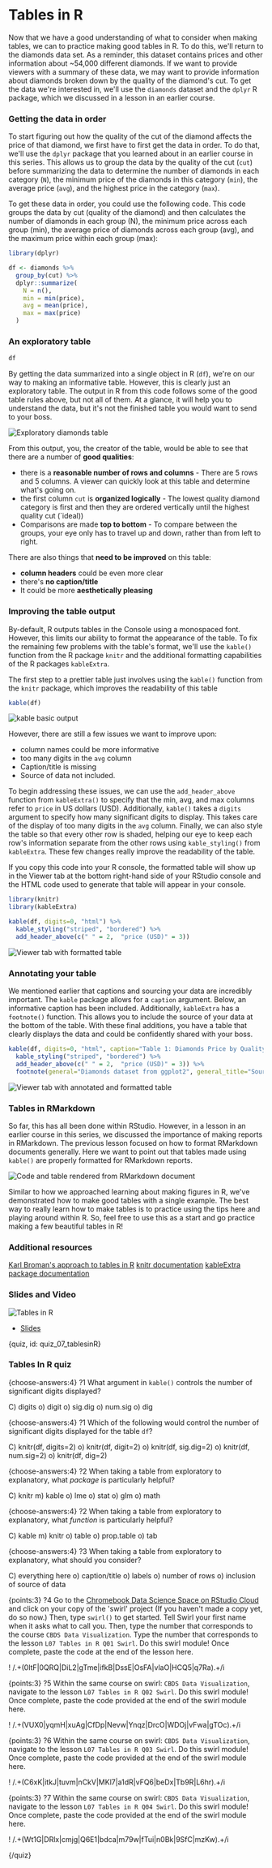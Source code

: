 # Tables in R

Now that we have a good understanding of what to consider when making tables, we can to practice making good tables in R. To do this, we'll return to the diamonds data set. As a reminder, this dataset contains prices and other information about ~54,000 different diamonds. If we want to provide viewers with a summary of these data, we may want to provide information about diamonds broken down by the quality of the diamond's cut. To get the data we're interested in, we'll use the `diamonds` dataset and the `dplyr` R package, which we discussed in a lesson in an earlier course.

### Getting the data in order

To start figuring out how the quality of the cut of the diamond affects the price of that diamond, we first have to first get the data in order. To do that, we'll use the `dplyr` package that you learned about in an earlier course in this series. This allows us to group the data by the quality of the cut (`cut`) before summarizing the data to determine the number of diamonds in each category (`N`), the minimum price of the diamonds in this category (`min`), the average price (`avg`), and the highest price in the category (`max`).

To get these data in order, you could use the following code. This code groups the data by cut (quality of the diamond) and then calculates the number of diamonds in each group (N), the minimum price across each group (min), the average price of diamonds across each group (avg), and the maximum price within each group (max):

```r
library(dplyr)

df <- diamonds %>% 
  group_by(cut) %>%
  dplyr::summarize(
    N = n(), 
    min = min(price), 
    avg = mean(price), 
    max = max(price)
  )
```

### An exploratory table

```r
df
```

By getting the data summarized into a single object in R (`df`), we're on our way to making an informative table. However, this is clearly just an exploratory table. The output in R from this code follows some of the good table rules above, but not all of them.  At a glance, it will help you to understand the data, but it's not the finished table you would want to send to your boss. 

![Exploratory diamonds table](images/07_tablesinR/07_dataviz_tablesinR-3.png)

From this output, you, the creator of the table, would be able to see that there are a number of **good qualities**: 

* there is a **reasonable number of rows and columns** - There are 5 rows and 5 columns. A viewer can quickly look at this table and determine what's going on.
* the first column `cut` is **organized logically** - The lowest quality diamond category is first and then they are ordered vertically until the highest quality cut (`ideal))
* Comparisons are made **top to bottom** - To compare between the groups, your eye only has to travel up and down, rather than from left to right. 

There are also things that **need to be improved** on this table:

* **column headers** could be even more clear
* there's **no caption/title**
* It could be more **aesthetically pleasing**

### Improving the table output

By-default, R outputs tables in the Console using a monospaced font. However, this limits our ability to format the appearance of the table. To fix the remaining few problems with the table's format, we'll use the `kable()` function from the R package `knitr` and the additional formatting capabilities of the R packages `kableExtra`.

The first step to a prettier table just involves using the `kable()` function from the `knitr` package, which improves the readability of this table

```r
kable(df)
```

![kable basic output](images/07_tablesinR/07_dataviz_tablesinR-4.png) 

However, there are still a few issues we want to improve upon:

* column names could be more informative
* too many digits in the `avg` column
* Caption/title is missing
* Source of data not included.

To begin addressing these issues, we can use the `add_header_above` function from `kableExtra()` to specify that the min, avg, and max columns refer to `price` in US dollars (USD). Additionally, `kable()` takes a `digits` argument to specify how many significant digits to display. This takes care of the display of too many digits in the `avg` column. Finally, we can also style the table so that every other row is shaded, helping our eye to keep each row's information separate from the other rows using `kable_styling()` from `kableExtra`.  These few changes really improve the readability of the table. 

If you copy this code into your R console, the formatted table will show up in the Viewer tab at the bottom right-hand side of your RStudio console and the HTML code used to generate that table will appear in your console. 

```r
library(knitr)
library(kableExtra)

kable(df, digits=0, "html") %>%
  kable_styling("striped", "bordered") %>% 
  add_header_above(c(" " = 2,  "price (USD)" = 3)) 
```  

![Viewer tab with formatted table](images/07_tablesinR/07_dataviz_tablesinR-6.png)

### Annotating your table

We mentioned earlier that captions and sourcing your data are incredibly important. The `kable` package allows for a `caption` argument. Below, an informative caption has been included. Additionally, `kableExtra` has a `footnote()` function. This allows you to include the source of your data at the bottom of the table. With these final additions, you have a table that clearly displays the data and could be confidently shared with your boss. 

```r
kable(df, digits=0, "html", caption="Table 1: Diamonds Price by Quality of Cut. Most Diamonds are of the highest quality cut and the most expensive diamonds are of the highest quality") %>%
  kable_styling("striped", "bordered") %>% 
  add_header_above(c(" " = 2,  "price (USD)" = 3)) %>% 
  footnote(general="Diamonds dataset from ggplot2", general_title="Source:",footnote_as_chunk = T)
```  
![Viewer tab with annotated and formatted table](images/07_tablesinR/07_dataviz_tablesinR-8.png)

### Tables in RMarkdown

So far, this has all been done within RStudio. However, in a lesson in an earlier course in this series, we discussed the importance of making reports in RMarkdown. The previous lesson focused on how to format RMarkdown documents generally. Here we want to point out that tables made using `kable()` are properly formatted for RMarkdown reports. 

![Code and table rendered from RMarkdown document](images/07_tablesinR/07_dataviz_tablesinR-9.png)

Similar to how we approached learning about making figures in R, we've demonstrated how to make good tables with a single example. The best way to really learn how to make tables is to practice using the tips here and playing around within R. So, feel free to use this as a start and go practice making a few beautiful tables in R!

### Additional resources
[Karl Broman's approach to tables in R](http://kbroman.org/knitr_knutshell/pages/figs_tables.html)
[knitr documentation](https://cran.r-project.org/web/packages/knitr/knitr.pdf)
[kableExtra package documentation](https://cran.r-project.org/web/packages/kableExtra/vignettes/awesome_table_in_html.html)


### Slides and Video

![Tables in R](https://www.youtube.com/watch?v=NsnI01GUj5s)

* [Slides](https://docs.google.com/presentation/d/1vjyG1vibsmtXrPA1hs2HS3MfjsPMjRDEmBEsVlgkIxg/edit?usp=sharing)


{quiz, id: quiz_07_tablesinR}

### Tables In R quiz

{choose-answers:4}
?1 What argument in `kable()` controls the number of significant digits displayed?

C) digits
o) digit
o) sig.dig
o) num.sig
o) dig

{choose-answers:4}
?1 Which of the following would control the number of significant digits displayed for the table `df`?

C) knitr(df, digits=2)
o) knitr(df, digit=2)
o) knitr(df, sig.dig=2)
o) knitr(df, num.sig=2)
o) knitr(df, dig=2)

{choose-answers:4}
?2 When taking a table from exploratory to explanatory, what *package* is particularly helpful?

C) knitr
m) kable
o) lme
o) stat
o) glm
o) math

{choose-answers:4}
?2 When taking a table from exploratory to explanatory, what *function* is particularly helpful?

C) kable
m) knitr
o) table
o) prop.table
o) tab

{choose-answers:4}
?3 When taking a table from exploratory to explanatory, what should you consider? 

C) everything here
o) caption/title
o) labels
o) number of rows 
o) inclusion of source of data

{points:3}
?4 Go to the [Chromebook Data Science Space on RStudio Cloud](https://rstudio.cloud/spaces/3919/join?access_code=RUUQ%2BeEgKea0oMF7EJy4UePldyBBMu7d0amv2KFC) and click on your copy of the 'swirl' project (If you haven't made a copy yet, do so now.) Then, type `swirl()` to get started. Tell Swirl your first name when it asks what to call you. Then, type the number that corresponds to the course `CBDS Data Visualization`. Type the number that corresponds to the lesson `L07 Tables in R Q01 Swirl`. Do this swirl module! Once complete, paste the code at the end of the lesson here.

! /.+(0ltF|0QRQ|DiL2|gTme|ifkB|DssE|OsFA|vlaO|HCQ5|q7Ra).+/i


{points:3}
?5 Within the same course on swirl: `CBDS Data Visualization`, navigate to the lesson `L07 Tables in R Q02 Swirl`. Do this swirl module! Once complete, paste the code provided at the end of the swirl module here.

! /.+(VUX0|yqmH|xuAg|CfDp|Nevw|Ynqz|DrcO|WDOj|vFwa|gTOc).+/i

{points:3}
?6 Within the same course on swirl: `CBDS Data Visualization`, navigate to the lesson `L07 Tables in R Q03 Swirl`. Do this swirl module! Once complete, paste the code provided at the end of the swirl module here.

! /.+(C6xK|itkJ|tuvm|nCkV|MKl7|a1dR|vFQ6|beDx|Tb9R|L6hr).+/i

{points:3}
?7 Within the same course on swirl: `CBDS Data Visualization`, navigate to the lesson `L07 Tables in R Q04 Swirl`. Do this swirl module! Once complete, paste the code provided at the end of the swirl module here.

! /.+(Wt1G|DRlx|cmjg|Q6E1|bdca|m79w|fTui|n0Bk|9SfC|mzKw).+/i

{/quiz}
